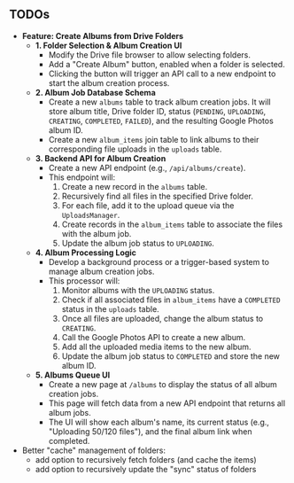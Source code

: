 ## TODOs

- **Feature: Create Albums from Drive Folders**
  - **1. Folder Selection & Album Creation UI**
    - Modify the Drive file browser to allow selecting folders.
    - Add a "Create Album" button, enabled when a folder is selected.
    - Clicking the button will trigger an API call to a new endpoint to start the album creation process.
  - **2. Album Job Database Schema**
    - Create a new `albums` table to track album creation jobs. It will store album title, Drive folder ID, status (`PENDING`, `UPLOADING`, `CREATING`, `COMPLETED`, `FAILED`), and the resulting Google Photos album ID.
    - Create a new `album_items` join table to link albums to their corresponding file uploads in the `uploads` table.
  - **3. Backend API for Album Creation**
    - Create a new API endpoint (e.g., `/api/albums/create`).
    - This endpoint will:
      1. Create a new record in the `albums` table.
      2. Recursively find all files in the specified Drive folder.
      3. For each file, add it to the upload queue via the `UploadsManager`.
      4. Create records in the `album_items` table to associate the files with the album job.
      5. Update the album job status to `UPLOADING`.
  - **4. Album Processing Logic**
    - Develop a background process or a trigger-based system to manage album creation jobs.
    - This processor will:
      1. Monitor albums with the `UPLOADING` status.
      2. Check if all associated files in `album_items` have a `COMPLETED` status in the `uploads` table.
      3. Once all files are uploaded, change the album status to `CREATING`.
      4. Call the Google Photos API to create a new album.
      5. Add all the uploaded media items to the new album.
      6. Update the album job status to `COMPLETED` and store the new album ID.
  - **5. Albums Queue UI**
    - Create a new page at `/albums` to display the status of all album creation jobs.
    - This page will fetch data from a new API endpoint that returns all album jobs.
    - The UI will show each album's name, its current status (e.g., "Uploading 50/120 files"), and the final album link when completed.
- Better "cache" management of folders:
  - add option to recursively fetch folders (and cache the items)
  - add option to recursively update the "sync" status of folders
